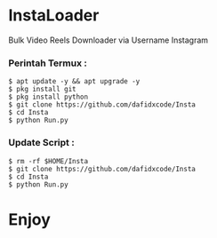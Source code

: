 # InstaLoader
Bulk Video Reels Downloader via Username Instagram

### Perintah Termux :
    $ apt update -y && apt upgrade -y
    $ pkg install git
    $ pkg install python
    $ git clone https://github.com/dafidxcode/Insta
    $ cd Insta
    $ python Run.py

### Update Script :
    $ rm -rf $HOME/Insta
    $ git clone https://github.com/dafidxcode/Insta
    $ cd Insta
    $ python Run.py

# Enjoy
